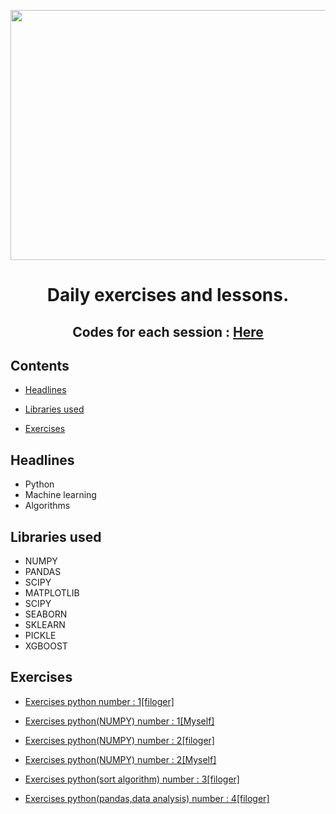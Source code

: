 <p align="center"><img src="https://github.com/Mohammadrezaasan/Machine_learning/assets/108104864/2fba8234-3720-4908-a2d0-8a044c4d45fa" width="1000" height="400"/>

  
# <p align="center">Daily exercises and lessons.</p>
## <p align="center">Codes for each session : <a href="https://github.com/MasoudKaviani/filoger/tree/main">Here</a> </p>

## Contents
* [Headlines](#headlines)

* [Libraries used](#libraries-used)
		
* [Exercises](#exercises)

## Headlines

* Python
* Machine learning
* Algorithms
## Libraries used


* NUMPY
* PANDAS
* SCIPY
* MATPLOTLIB
* SCIPY
* SEABORN
* SKLEARN
* PICKLE
* XGBOOST

## Exercises

* <a href="https://github.com/Mohammadrezaasan/Machine_learning/tree/main/Exercises/python_one_exercises">Exercises python number : 1[filoger]</a>

* <a href="https://github.com/Mohammadrezaasan/Machine_learning/blob/main/Exercises/NUMPY_Exercises/numpy_001_EX.ipynb">Exercises python(NUMPY) number : 1[Myself]</a>

* <a href="https://github.com/Mohammadrezaasan/Machine_learning/blob/main/Exercises/NUMPY_Exercises/numpy_002_EX%5Bfiloger%5D.ipynb">Exercises python(NUMPY) number : 2[filoger]</a>

* <a href="https://github.com/Mohammadrezaasan/Machine_learning/blob/main/Exercises/NUMPY_Exercises/numpy-003_EX.ipynb">Exercises python(NUMPY) number : 2[Myself]</a>

* <a href="https://github.com/Mohammadrezaasan/Machine_learning/tree/main/Exercises/SORT_ALGORITHM_EX">Exercises python(sort algorithm) number : 3[filoger]</a>

* <a href="https://github.com/Mohammadrezaasan/Machine_learning/tree/main/Exercises/filoger_data_analysis_ex4">Exercises python(pandas,data analysis) number : 4[filoger]</a>

